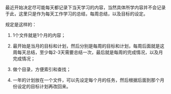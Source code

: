 最近开始决定尽可能每天都记录下当天学习的内容，当然具体所学内容并不会记录于此，这里只是作为每天工作学习的总结，每周总结，以及目标的设定。

规定是这样的：

1. 1个文件就是1个月的内容；

2. 最开始是当月的目标和计划，然后分别是每周的目标和计划，每周后面就是这周每天总结，至少每2-3天需要总结一次，最后就是每周的完成情况，以及月完成情况；

3. 做个目录，方便索引和查找；

4. 一年的计划放在一个文件，可以先设定每个月的任务，然后根据后面到那个月份设定的目标计划再改回来。